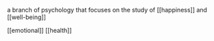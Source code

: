 a branch of psychology that focuses on the study of [[happiness]] and [[well-being]]

[[emotional]]
[[health]]